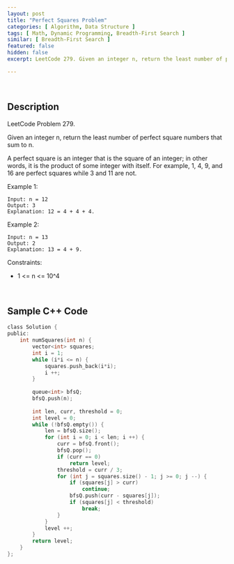 ```yaml
---
layout: post
title: "Perfect Squares Problem"
categories: [ Algorithm, Data Structure ]
tags: [ Math, Dynamic Programming, Breadth-First Search ]
similar: [ Breadth-First Search ]
featured: false
hidden: false
excerpt: LeetCode 279. Given an integer n, return the least number of perfect square numbers that sum to n.

---
```


<br />

## Description

LeetCode Problem 279.

Given an integer n, return the least number of perfect square numbers that sum to n.

A perfect square is an integer that is the square of an integer; in other words, it is the product of some integer with itself. For example, 1, 4, 9, and 16 are perfect squares while 3 and 11 are not.

Example 1:
```
Input: n = 12
Output: 3
Explanation: 12 = 4 + 4 + 4.
```

Example 2:
```
Input: n = 13
Output: 2
Explanation: 13 = 4 + 9.
```

Constraints:
* 1 <= n <= 10^4

<br />

## Sample C++ Code


```c
class Solution {
public:
    int numSquares(int n) {
        vector<int> squares;
        int i = 1;
        while (i*i <= n) {
            squares.push_back(i*i);
            i ++;
        }
        
        queue<int> bfsQ;
        bfsQ.push(n);
        
        int len, curr, threshold = 0;
        int level = 0;
        while (!bfsQ.empty()) {
            len = bfsQ.size();
            for (int i = 0; i < len; i ++) {
                curr = bfsQ.front();
                bfsQ.pop();
                if (curr == 0) 
                    return level;
                threshold = curr / 3;
                for (int j = squares.size() - 1; j >= 0; j --) {
                    if (squares[j] > curr)
                        continue;
                    bfsQ.push(curr - squares[j]);
                    if (squares[j] < threshold)
                        break;
                }
            }
            level ++;
        }
        return level;
    }
};
```


